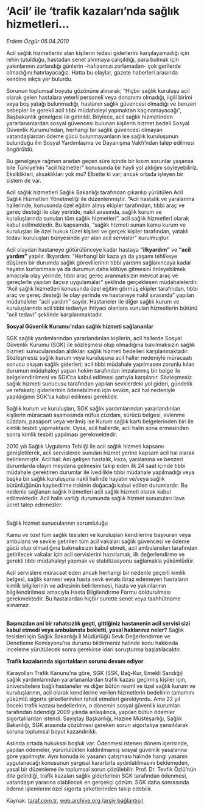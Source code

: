 # ‘Acil’ ile ‘trafik kazaları’nda sağlık hizmetleri...

*Erdem Özgür 05.04.2010*

<div class="yazi"><p>Acil sağlık hizmetlerini alan kişilerin tedavi giderlerini karşılayamadığı için rehin tutulduğu, hastadan senet alınmaya çalışıldığı, para bulmak için yakınlarının zorlandığı günlerin –hafızamızı zorlamadan- çok gerilerde olmadığını hatırlayacağız. Hatta bu olaylar, gazete haberleri arasında kendine sıkça yer bulurdu. </p>
<p>Sorunun toplumsal boyutu gözönüne alınarak; “Hiçbir sağlık kuruluşu acil olarak gelen hastalara yeterli personeli veya donanımı olmadığı, ilgili birimi veya boş yatağı bulunmadığı, hastanın sağlık güvencesi olmadığı ve benzeri sebepler ile gerekli acil tıbbi müdahaleyi yapmaktan kaçınamayacağı”,<b> </b>Başbakanlık genelgesi ile getirildi.<b> </b>Böylece, acil sağlık hizmetinden yararlananlardan sosyal güvencesi bulunan kişilerin hizmet bedeli Sosyal Güvenlik Kurumu’ndan, herhangi bir sağlık güvencesi olmayan vatandaşlardan ödeme gücü bulunmayanların ise sağlık kuruluşunun bulunduğu ilin Sosyal Yardımlaşma ve Dayanışma Vakfı’ndan talep edilmesi öngörüldü.</p>
<p>Bu genelgeye rağmen aradan geçen süre içinde bir kısım sorunlar yaşansa bile Türkiye’nin “acil hizmetler” konusunda bir hayli yol aldığını söyleyebiliriz. Eksiklikleri, aksaklıkları yok mu? Elbette ki var; ancak ortada işleyen bir sistem de var. </p>
<p>Acil sağlık hizmetleri Sağlık Bakanlığı tarafından çıkarılıp yürütülen Acil Sağlık Hizmetleri Yönetmeliği ile düzenlenmiştir. “Acil hastalık ve yaralanma hallerinde, konusunda özel eğitim almış ekipler tarafından, tıbbi araç ve gereç desteği ile olay yerinde, nakil sırasında, sağlık kurum ve kuruluşlarında sunulan tüm sağlık hizmetleri”, acil sağlık hizmetleri olarak kabul edilmektedir. Bu kapsamda, “sağlık hizmeti sunan kamu kurum ve kuruluşları ile özel hukuk tüzel kişileri ve gerçek kişiler tarafından, yataklı tedavi kuruluşları bünyesinde yer alan acil servisler” kurulmuştur. </p>
<p>Acil olaydan hastaneye götürülünceye kadar hastaya <b>“ilkyardım”</b> ve <b>“acil yardım”</b> yapılır. İlkyardım: “Herhangi bir kaza ya da yaşamı tehlikeye düşüren bir durumda sağlık görevlilerinin tıbbi yardımı sağlanıncaya kadar hayatın kurtarılması ya da durumun daha kötüye gitmesini önleyebilmek amacıyla olay yerinde, tıbbi araç gereç aranmaksızın mevcut araç ve gereçlerle yapılan ilaçsız uygulamalar” şeklinde gerçekleşen müdahalelerdir. “Acil sağlık hizmetleri konusunda özel eğitim görmüş ekipler tarafından, tıbbi araç ve gereç desteği ile olay yerinde ve hastaneye nakil sırasında” yapılan müdahaleler “acil yardım” sayılır. Hastaneler ile diğer sağlık kurum ve kuruluşlarında acil tıbbi tedaviye ihtiyacı olanlara sunulan hizmetlerin bütünü “acil tedavi” şeklinde karşılanmaktadır.</p>
<p><b>Sosyal Güvenlik Kurumu’ndan sağlık hizmeti sağlananlar</b></p>
<p>SGK sağlık yardımlarından yararlandırılan kişilerin, acil hallerde Sosyal Güvenlik Kurumu (SGK) ile sözleşmesi olup olmadığına bakılmaksızın sağlık hizmeti sunucularından aldıkları sağlık hizmeti bedelleri karşılanmaktadır. Sözleşmesiz sağlık kurum veya kuruluşuna acil haller nedeniyle müracaatı sonucu oluşan sağlık giderleri; acil tıbbi müdahale yapılmasını zorunlu kılan durumun müdahaleyi yapan hekim tarafından imzalanmış bir belge ile belgelendirilmesi ve SGK’ca kabul edilmesi şartıyla karşılanır. Sözleşmesiz sağlık hizmeti sunucusu tarafından yapılan sevklerdeki yol gideri, gündelik ve refakatçi giderlerinin ödenebilmesi için sevkin, acil hal nedeniyle yapıldığının SGK’ca kabul edilmesi gereklidir. </p>
<p>Sağlık kurum ve kuruluşları, SGK sağlık yardımlarından yararlandırılan kişilerin müracaatı aşamasında nüfus cüzdanı, sürücü belgesi, evlenme cüzdanı, pasaport veya verilmiş ise Kurum sağlık kartı belgelerinden biri ile kimlik tesbiti yapmaktadır. Oysa, acil hallerde, acil halin sona ermesinden sonra kimlik tesbiti yapılması gerekmektedir. </p>
<p>2010 yılı Sağlık Uygulama Tebliği ile acil sağlık hizmeti kapsamı genişletilerek, acil servislerde sunulan hizmet yerine kapsam acil hal olarak belirlenmiştir. Acil hal: Ani gelişen hastalık, kaza, yaralanma ve benzeri durumlarda olayın meydana gelmesini takip eden ilk 24 saat içinde tıbbi müdahale gerektiren durumlar ile ivedilikle tıbbi müdahale yapılmadığı veya başka bir sağlık kuruluşuna nakli halinde hayatın ve/veya sağlık bütünlüğünün kaybedilme riskinin doğacağı kabul edilen durumlardır. Bu nedenle sağlanan sağlık hizmetleri acil sağlık hizmeti olarak kabul edilmektedir. Acil halin varlığı durumunda sağlık hizmet sunucuları ilave ücret talep edemezler.</p>
<br/>Sağlık hizmet sunucularının sorumluluğu

<p>Kamu ve özel tüm sağlık tesisleri ve kuruluşları kendilerine başvuran veya ambulans ve sevkle getirilen tüm acil vakaları sağlık güvencesi ve ödeme gücü olup olmadığına bakmaksızın kabul etmek, acil ambulansları tarafından getirilecek vakalar için acil servislerini hazırlamak, ilk değerlendirme ve gerekli tıbbi müdahaleyi yapmak ve stabilizasyonu sağlamakla yükümlüdür.</p>
<p>Acil servislere müracaat eden ancak herhangi bir nedenle geçerli kimlik belgesi, sağlık karnesi veya hasta sevk evrakı ibraz edemeyen hastaların kimlik bilgilerinin ve adresinin belirlenmesi, hasta ve yakınlarının bilgilendirilmesi amacıyla Hasta Bilgilendirme Formu doldurulması gerekmektedir. Bu hastalardan hiçbir surette senet veya taahhütname alınamaz.</p>
<p><b><br/>Başınızdan ani bir rahatsızlık geçti, gittiğiniz hastanenin acil servisi sizi kabul etmedi veya ambulansta bekletti, yasal haklarınız neler?</b> Sağlık tesisleri için Sağlık Bakanlığı İl Müdürlüğü Sevk Değerlendirme ve Denetleme Komisyonu’na durumu bildirmeniz halinde konu hakkında inceleme yürütülecek sonra gerekirse idari soruşturma başlatılacaktır.</p>
<p><b>Trafik kazalarında sigortalıların sorunu devam ediyor</b></p>
<p>Karayolları Trafik Kanunu’na göre, SGK (SSK, Bağ-Kur, Emekli Sandığı) sağlık yardımlarından yararlananlardan trafik kazası geçirmiş kişiler için, üniversitelere bağlı hastaneler ve diğer bütün resmî ve özel sağlık kurum ve kuruluşlarının, acil olarak kendilerine verilen hizmetlerin bedelinin tamamını yükümlü sigorta şirketlerinden tahsil etmeleri gerekiyordu. Ama 22 yıl önceki trafik kazası bedellerinin, o dönemin sosyal güvenlik kurumları tarafından ödendiği 2009 yılında anlaşılınca, yapılan bütün ödemler sigortalılardan istendi. Sayıştay Başkanlığı, Hazine Müsteşarlığı, Sağlık Bakanlığı, SGK arasında çözülmesi gereken sorun sigortalıya yansıtılarak soruna toplumsal boyut kazandırıldı. </p>
<p>Aslında ortada hukuksal boşluk var. Ödenmesi istenen dönem içerisinde, yapılan ödemeler, yürürlülükten kaldırılmamış sosyal güvenlik yasalarına göre yapılmıştır. Aynı konuda iki yasanın çatışması halinde hangi yasanın uygulanacağı konusunun yargısal kararlarla aydınlatılmasını beklemeden, yasal bir düzenleme ile toplumsal sorun çözülebilir. Prof. Dr. Tevfik Özlü’nün dile getirdiği, trafik kazaları sağlık giderlerinin SGK tarafından ödenmesi, vatandaşın yararına olabilecek en gerçekçi çözüm. SGK daha sonrasında ödeme işlemlerini özel sigorta şirketlerinden takip edebilir.</p></div>

Kaynak: [taraf.com.tr](http://www.taraf.com.tr:80/makale/10764.htm), [web.archive.org (arşiv bağlantısı)](http://web.archive.org/web/20100407121309/http://www.taraf.com.tr:80/makale/10764.htm)

